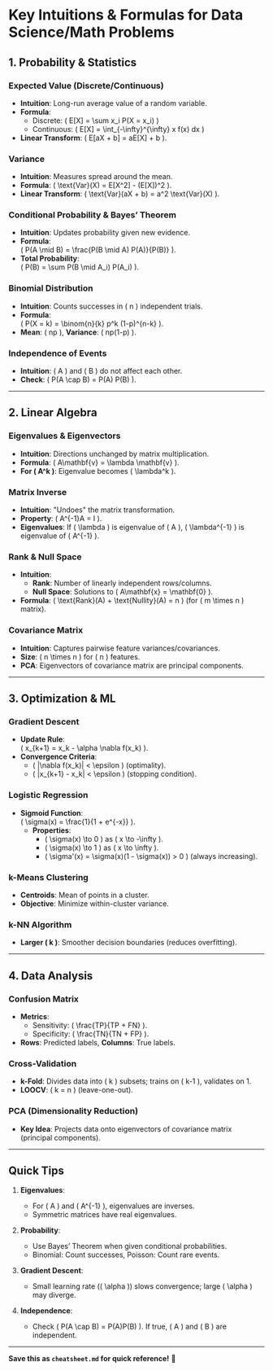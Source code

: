 # Key Intuitions & Formulas for Data Science/Math Problems

## 1. Probability & Statistics

### **Expected Value (Discrete/Continuous)**  
- **Intuition**: Long-run average value of a random variable.  
- **Formula**:  
  - Discrete: \( E[X] = \sum x_i P(X = x_i) \)  
  - Continuous: \( E[X] = \int_{-\infty}^{\infty} x f(x) dx \)  
- **Linear Transform**: \( E[aX + b] = aE[X] + b \).

### **Variance**  
- **Intuition**: Measures spread around the mean.  
- **Formula**: \( \text{Var}(X) = E[X^2] - (E[X])^2 \).  
- **Linear Transform**: \( \text{Var}(aX + b) = a^2 \text{Var}(X) \).

### **Conditional Probability & Bayes’ Theorem**  
- **Intuition**: Updates probability given new evidence.  
- **Formula**:  
  \( P(A \mid B) = \frac{P(B \mid A) P(A)}{P(B)} \).  
- **Total Probability**:  
  \( P(B) = \sum P(B \mid A_i) P(A_i) \).

### **Binomial Distribution**  
- **Intuition**: Counts successes in \( n \) independent trials.  
- **Formula**:  
  \( P(X = k) = \binom{n}{k} p^k (1-p)^{n-k} \).  
- **Mean**: \( np \), **Variance**: \( np(1-p) \).

### **Independence of Events**  
- **Intuition**: \( A \) and \( B \) do not affect each other.  
- **Check**: \( P(A \cap B) = P(A) P(B) \).

---

## 2. Linear Algebra

### **Eigenvalues & Eigenvectors**  
- **Intuition**: Directions unchanged by matrix multiplication.  
- **Formula**: \( A\mathbf{v} = \lambda \mathbf{v} \).  
- **For \( A^k \)**: Eigenvalue becomes \( \lambda^k \).

### **Matrix Inverse**  
- **Intuition**: "Undoes" the matrix transformation.  
- **Property**: \( A^{-1}A = I \).  
- **Eigenvalues**: If \( \lambda \) is eigenvalue of \( A \), \( \lambda^{-1} \) is eigenvalue of \( A^{-1} \).

### **Rank & Null Space**  
- **Intuition**:  
  - **Rank**: Number of linearly independent rows/columns.  
  - **Null Space**: Solutions to \( A\mathbf{x} = \mathbf{0} \).  
- **Formula**: \( \text{Rank}(A) + \text{Nullity}(A) = n \) (for \( m \times n \) matrix).

### **Covariance Matrix**  
- **Intuition**: Captures pairwise feature variances/covariances.  
- **Size**: \( n \times n \) for \( n \) features.  
- **PCA**: Eigenvectors of covariance matrix are principal components.

---

## 3. Optimization & ML

### **Gradient Descent**  
- **Update Rule**:  
  \( x_{k+1} = x_k - \alpha \nabla f(x_k) \).  
- **Convergence Criteria**:  
  - \( \|\nabla f(x_k)\| < \epsilon \) (optimality).  
  - \( \|x_{k+1} - x_k\| < \epsilon \) (stopping condition).  

### **Logistic Regression**  
- **Sigmoid Function**:  
  \( \sigma(x) = \frac{1}{1 + e^{-x}} \).  
  - **Properties**:  
    - \( \sigma(x) \to 0 \) as \( x \to -\infty \).  
    - \( \sigma(x) \to 1 \) as \( x \to \infty \).  
    - \( \sigma'(x) = \sigma(x)(1 - \sigma(x)) > 0 \) (always increasing).  

### **k-Means Clustering**  
- **Centroids**: Mean of points in a cluster.  
- **Objective**: Minimize within-cluster variance.  

### **k-NN Algorithm**  
- **Larger \( k \)**: Smoother decision boundaries (reduces overfitting).  

---

## 4. Data Analysis

### **Confusion Matrix**  
- **Metrics**:  
  - Sensitivity: \( \frac{TP}{TP + FN} \).  
  - Specificity: \( \frac{TN}{TN + FP} \).  
- **Rows**: Predicted labels, **Columns**: True labels.  

### **Cross-Validation**  
- **k-Fold**: Divides data into \( k \) subsets; trains on \( k-1 \), validates on 1.  
- **LOOCV**: \( k = n \) (leave-one-out).  

### **PCA (Dimensionality Reduction)**  
- **Key Idea**: Projects data onto eigenvectors of covariance matrix (principal components).  

---

## Quick Tips

1. **Eigenvalues**:  
   - For \( A \) and \( A^{-1} \), eigenvalues are inverses.  
   - Symmetric matrices have real eigenvalues.  

2. **Probability**:  
   - Use Bayes’ Theorem when given conditional probabilities.  
   - Binomial: Count successes, Poisson: Count rare events.  

3. **Gradient Descent**:  
   - Small learning rate (\( \alpha \)) slows convergence; large \( \alpha \) may diverge.  

4. **Independence**:  
   - Check \( P(A \cap B) = P(A)P(B) \). If true, \( A \) and \( B \) are independent.  

---

**Save this as `cheatsheet.md` for quick reference!** 🚀